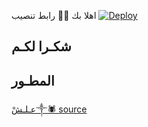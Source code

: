 اهلا بك 🖤🦅
رابط تنصيب 
[![Deploy](https://www.herokucdn.com/deploy/button.svg)](https://heroku.com/deploy?template=https://github.com/alliii42/jmthon)

## شكـرا لكـم 


## المطـور

[عـلـشْ༒︎🕷️ source](https://t.me/t0.8)
